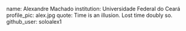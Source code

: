 name: Alexandre Machado
institution: Universidade Federal do Ceará
profile_pic: alex.jpg 
quote: Time is an illusion. Lost time doubly so.
github_user: soloalex1
